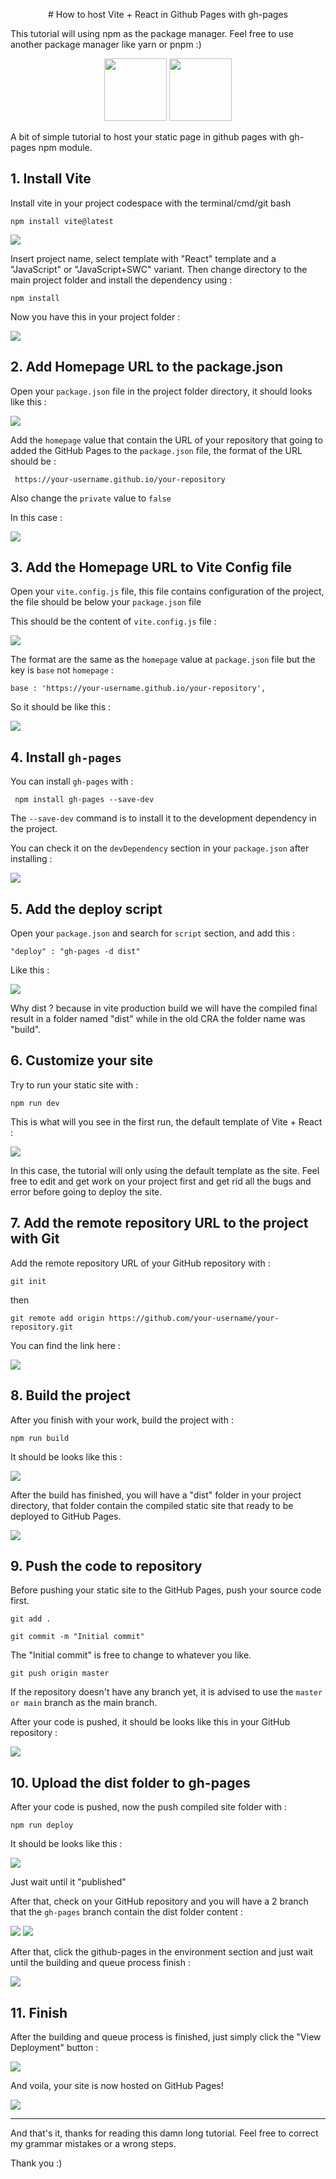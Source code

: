 
<p align="center"> # How to host Vite + React in Github Pages with gh-pages </p>

This tutorial will using npm as the package manager. Feel free to use another package manager like yarn or pnpm :)

<p align="center">
<img src="https://vitejs.dev/logo.svg" height="100px" width="100px" />

<img src="https://user-images.githubusercontent.com/25181517/183897015-94a058a6-b86e-4e42-a37f-bf92061753e5.png" height="100px" width="100px" />
 </p>


A bit of simple tutorial to host your static page in github pages with gh-pages npm module.

## 1. Install Vite
Install vite in your project codespace with the terminal/cmd/git bash

``` npm install vite@latest ```

<img src="https://raw.githubusercontent.com/arifian853/mini-readme-cdn/main/vite-gh-pages/1.png" />

Insert project name, select template with "React" template and a "JavaScript" or "JavaScript+SWC" variant. Then change directory to the main project folder and install the dependency using : 

``` npm install ```

Now you have this in your project folder : 

<img src="https://raw.githubusercontent.com/arifian853/mini-readme-cdn/main/vite-gh-pages/2.png" />

## 2. Add Homepage URL to the package.json

Open your ```package.json``` file in the project folder directory, it should looks like this : 

<img src="https://raw.githubusercontent.com/arifian853/mini-readme-cdn/main/vite-gh-pages/3.png" />

Add the ```homepage``` value that contain the URL of your repository that going to added the GitHub Pages to the ```package.json``` file, the format of the URL should be : 

``` https://your-username.github.io/your-repository```

Also change the ```private``` value to ```false```

In this case : 

<img src="https://raw.githubusercontent.com/arifian853/mini-readme-cdn/main/vite-gh-pages/4.png" />


## 3. Add the Homepage URL to Vite Config file

Open your ```vite.config.js``` file, this file contains configuration of the project, the file should be below your ```package.json``` file 

This should be the content of ```vite.config.js``` file : 

<img src="https://raw.githubusercontent.com/arifian853/mini-readme-cdn/main/vite-gh-pages/5.png" />

The format are the same as the ```homepage``` value at  ```package.json``` file but the key is ```base``` not ```homepage``` : 

```base : 'https://your-username.github.io/your-repository',```

So it should be like this : 

<img src="https://raw.githubusercontent.com/arifian853/mini-readme-cdn/main/vite-gh-pages/6.png" />

## 4. Install ```gh-pages``` 
You can install ```gh-pages``` with : 

``` npm install gh-pages --save-dev```

The ```--save-dev``` command is to install it to the development dependency in the project.

You can check it on the ```devDependency``` section in your ```package.json``` after installing : 

<img src="https://raw.githubusercontent.com/arifian853/mini-readme-cdn/main/vite-gh-pages/7.png" />


## 5. Add the deploy script

Open your ```package.json``` and search for ```script``` section, and add this : 

```"deploy" : "gh-pages -d dist"```

Like this :

<img src="https://raw.githubusercontent.com/arifian853/mini-readme-cdn/main/vite-gh-pages/8.png" />

Why dist ? because in vite production build we will have the compiled final result in a folder named "dist" while in the old CRA the folder name was "build".

## 6. Customize your site

Try to run your static site with : 

```npm run dev```

This is what will you see in the first run, the default template of Vite + React : 

<img src="https://raw.githubusercontent.com/arifian853/mini-readme-cdn/main/vite-gh-pages/9.png" />

In this case, the tutorial will only using the default template as the site. Feel free to edit and get work on your project first and get rid all the bugs and error before going to deploy the site.

## 7. Add the remote repository URL to the project with Git

Add the remote repository URL of your GitHub repository with : 

```git init``` 

then

```git remote add origin https://github.com/your-username/your-repository.git```

You can find the link here : 

<img src="https://raw.githubusercontent.com/arifian853/mini-readme-cdn/main/vite-gh-pages/12.png" />

## 8. Build the project

After you finish with your work, build the project with : 

```npm run build```

It should be looks like this : 

<img src="https://raw.githubusercontent.com/arifian853/mini-readme-cdn/main/vite-gh-pages/10.png" />

After the build has finished, you will have a "dist" folder in your project directory, that folder contain the compiled static site that ready to be deployed to GitHub Pages.

<img src="https://raw.githubusercontent.com/arifian853/mini-readme-cdn/main/vite-gh-pages/11.png" />

## 9. Push the code to repository
Before pushing your static site to the GitHub Pages, push your source code first.

```git add .```

```git commit -m "Initial commit"```

The "Initial commit" is free to change to whatever you like.

```git push origin master```

If the repository doesn't have any branch yet, it is advised to use the ```master or main``` branch as the main branch.

After your code is pushed, it should be looks like this in your GitHub repository : 

<img src="https://raw.githubusercontent.com/arifian853/mini-readme-cdn/main/vite-gh-pages/13.png" />


## 10.  Upload the dist folder to gh-pages 

After your code is pushed, now the push compiled site folder with : 

```npm run deploy``` 

It should be looks like this : 

<img src="https://raw.githubusercontent.com/arifian853/mini-readme-cdn/main/vite-gh-pages/14.png" />

Just wait until it "published"

After that, check on your GitHub repository and you will have a 2 branch that the ```gh-pages``` branch contain the dist folder content : 

<img src="https://raw.githubusercontent.com/arifian853/mini-readme-cdn/main/vite-gh-pages/15.png" />

<img src="https://raw.githubusercontent.com/arifian853/mini-readme-cdn/main/vite-gh-pages/16.png" />

After that, click the github-pages in the environment section and just wait until the building and queue process finish : 

<img src="https://raw.githubusercontent.com/arifian853/mini-readme-cdn/main/vite-gh-pages/17.png" />


## 11. Finish

After the building and queue process is finished, just simply click the "View Deployment" button : 

<img src="https://raw.githubusercontent.com/arifian853/mini-readme-cdn/main/vite-gh-pages/18.png" />

And voila, your site is now hosted on GitHub Pages!

<img src="https://raw.githubusercontent.com/arifian853/mini-readme-cdn/main/vite-gh-pages/8.png" />


---

And that's it, thanks for reading this damn long tutorial. Feel free to correct my grammar mistakes or a wrong steps.

Thank you :)
